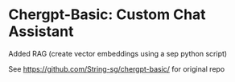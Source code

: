 # Chergpt-Basic: Custom Chat Assistant
Added RAG (create vector embeddings using a sep python script)

See https://github.com/String-sg/chergpt-basic/ for original repo
